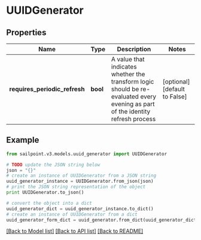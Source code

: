 # UUIDGenerator


## Properties

Name | Type | Description | Notes
------------ | ------------- | ------------- | -------------
**requires_periodic_refresh** | **bool** | A value that indicates whether the transform logic should be re-evaluated every evening as part of the identity refresh process | [optional] [default to False]

## Example

```python
from sailpoint.v3.models.uuid_generator import UUIDGenerator

# TODO update the JSON string below
json = "{}"
# create an instance of UUIDGenerator from a JSON string
uuid_generator_instance = UUIDGenerator.from_json(json)
# print the JSON string representation of the object
print UUIDGenerator.to_json()

# convert the object into a dict
uuid_generator_dict = uuid_generator_instance.to_dict()
# create an instance of UUIDGenerator from a dict
uuid_generator_form_dict = uuid_generator.from_dict(uuid_generator_dict)
```
[[Back to Model list]](../README.md#documentation-for-models) [[Back to API list]](../README.md#documentation-for-api-endpoints) [[Back to README]](../README.md)


